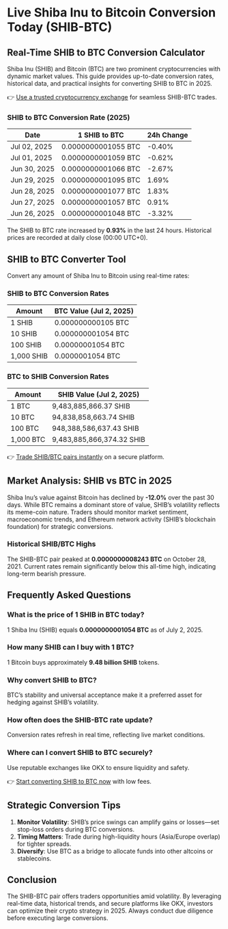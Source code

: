 # Live Shiba Inu to Bitcoin Conversion Today (SHIB-BTC)  

## Real-Time SHIB to BTC Conversion Calculator  

Shiba Inu (SHIB) and Bitcoin (BTC) are two prominent cryptocurrencies with dynamic market values. This guide provides up-to-date conversion rates, historical data, and practical insights for converting SHIB to BTC in 2025.  

👉 [Use a trusted cryptocurrency exchange](https://bit.ly/okx-bonus) for seamless SHIB-BTC trades.  

### SHIB to BTC Conversion Rate (2025)  

| Date | 1 SHIB to BTC | 24h Change |  
| --- | --- | --- |  
| Jul 02, 2025 | 0.0000000001055 BTC | -0.40% |  
| Jul 01, 2025 | 0.0000000001059 BTC | -0.62% |  
| Jun 30, 2025 | 0.0000000001066 BTC | -2.67% |  
| Jun 29, 2025 | 0.0000000001095 BTC | 1.69% |  
| Jun 28, 2025 | 0.0000000001077 BTC | 1.83% |  
| Jun 27, 2025 | 0.0000000001057 BTC | 0.91% |  
| Jun 26, 2025 | 0.0000000001048 BTC | -3.32% |  

The SHIB to BTC rate increased by **0.93%** in the last 24 hours. Historical prices are recorded at daily close (00:00 UTC+0).  

## SHIB to BTC Converter Tool  

Convert any amount of Shiba Inu to Bitcoin using real-time rates:  

### SHIB to BTC Conversion Rates  

| Amount | BTC Value (Jul 2, 2025) |  
| --- | --- |  
| 1 SHIB | 0.000000000105 BTC |  
| 10 SHIB | 0.000000001054 BTC |  
| 100 SHIB | 0.00000001054 BTC |  
| 1,000 SHIB | 0.0000001054 BTC |  

### BTC to SHIB Conversion Rates  

| Amount | SHIB Value (Jul 2, 2025) |  
| --- | --- |  
| 1 BTC | 9,483,885,866.37 SHIB |  
| 10 BTC | 94,838,858,663.74 SHIB |  
| 100 BTC | 948,388,586,637.43 SHIB |  
| 1,000 BTC | 9,483,885,866,374.32 SHIB |  

👉 [Trade SHIB/BTC pairs instantly](https://bit.ly/okx-bonus) on a secure platform.  

## Market Analysis: SHIB vs BTC in 2025  

Shiba Inu’s value against Bitcoin has declined by **-12.0%** over the past 30 days. While BTC remains a dominant store of value, SHIB’s volatility reflects its meme-coin nature. Traders should monitor market sentiment, macroeconomic trends, and Ethereum network activity (SHIB’s blockchain foundation) for strategic conversions.  

### Historical SHIB/BTC Highs  

The SHIB-BTC pair peaked at **0.0000000008243 BTC** on October 28, 2021. Current rates remain significantly below this all-time high, indicating long-term bearish pressure.  

## Frequently Asked Questions  

### What is the price of 1 SHIB in BTC today?  
1 Shiba Inu (SHIB) equals **0.0000000001054 BTC** as of July 2, 2025.  

### How many SHIB can I buy with 1 BTC?  
1 Bitcoin buys approximately **9.48 billion SHIB** tokens.  

### Why convert SHIB to BTC?  
BTC’s stability and universal acceptance make it a preferred asset for hedging against SHIB’s volatility.  

### How often does the SHIB-BTC rate update?  
Conversion rates refresh in real time, reflecting live market conditions.  

### Where can I convert SHIB to BTC securely?  
Use reputable exchanges like OKX to ensure liquidity and safety.  

👉 [Start converting SHIB to BTC now](https://bit.ly/okx-bonus) with low fees.  

## Strategic Conversion Tips  

1. **Monitor Volatility**: SHIB’s price swings can amplify gains or losses—set stop-loss orders during BTC conversions.  
2. **Timing Matters**: Trade during high-liquidity hours (Asia/Europe overlap) for tighter spreads.  
3. **Diversify**: Use BTC as a bridge to allocate funds into other altcoins or stablecoins.  

## Conclusion  

The SHIB-BTC pair offers traders opportunities amid volatility. By leveraging real-time data, historical trends, and secure platforms like OKX, investors can optimize their crypto strategy in 2025. Always conduct due diligence before executing large conversions.